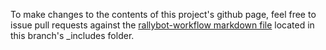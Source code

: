 To make changes to the contents of this project's github page, feel free to issue pull requests against the [rallybot-workflow markdown file](https://github.com/jpklein/slack-integration/blob/gh-pages/_includes/rallybot-workflow.md) located in this branch's _includes folder.
